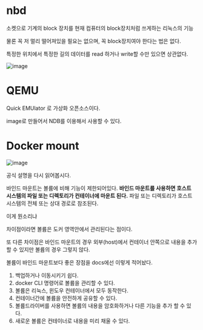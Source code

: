# nbd

소켓으로 기계의 block 장치를 현재 컴퓨터의 block장치처럼 쓰게하는 리눅스의 기능

물론 꼭 저 멀리 떨어져있을 필요는 없으며, 꼭 block장치여야 한다는 법은 없다.

특정한 위치에서 특정한 길의 데이터를 read 하거나 write할 수만 있으면 상관없다.

![image](https://user-images.githubusercontent.com/5876149/212929322-209d2965-026b-4bf8-b764-e30e56821ff9.png)

# QEMU

Quick EMUlator 로 가상화 오픈소스이다. 

image로 만들어서 NDB를 이용해서 사용할 수 있다.

# Docker mount

![image](https://user-images.githubusercontent.com/5876149/212929388-aaea367f-748b-49eb-9409-e67096ceef14.png)

공식 설명을 다시 읽어봅시다.

바인드 마운트는 볼륨에 비해 기능이 제한되어있다. **바인드 마운트를 사용하면 호스트 시스템의 파일 또는 디렉토리가 컨테이너에 마운트 된다.** 파일 또는 디렉토리가 호스트 시스템의 전체 또는 상대 경로로 참조된다.

이게 뭔소리냐

차이점이라면 볼륨은 도커 영역안에서 관리된다는 점이다.

또 다른 차이점은 바인드 마운트의 경우 외부(host)에서 컨테이너 안쪽으로 내용을 추가할 수 있지만 볼륨의 경우 그렇지 않다.

볼륨이 바인드 마운트보다 좋은 장점을 docs에선 이렇게 적어놨다.

1. 백업하거나 이동시키기 쉽다.
2. docker CLI 명령어로 볼륨을 관리할 수 있다.
3. 볼륨은 리눅스, 윈도우 컨테이너에서 모두 동작한다.
4. 컨테이너간에 볼륨을 안전하게 공유할 수 있다.
5. 볼륨드라이버를 사용하면 볼륨의 내용을 암호화하거나 다른 기능을 추가 할 수 있다.
6. 새로운 볼륨은 컨테이너로 내용을 미리 채울 수 있다.
